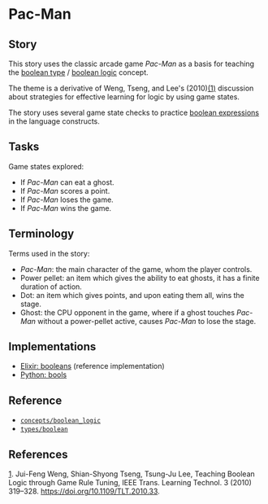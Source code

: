 # Pac-Man

## Story

This story uses the classic arcade game _Pac-Man_ as a basis for teaching the [boolean type][types-boolean] / [boolean logic][concepts-boolean_logic] concept.

The theme is a derivative of Weng, Tseng, and Lee's (2010)[(1)][1] discussion about strategies for effective learning for logic by using game states.

The story uses several game state checks to practice [boolean expressions][concepts-boolean_logic] in the language constructs.

## Tasks

Game states explored:

- If _Pac-Man_ can eat a ghost.
- If _Pac-Man_ scores a point.
- If _Pac-Man_ loses the game.
- If _Pac-Man_ wins the game.

## Terminology

Terms used in the story:

- _Pac-Man_: the main character of the game, whom the player controls.
- Power pellet: an item which gives the ability to eat ghosts, it has a finite duration of action.
- Dot: an item which gives points, and upon eating them all, wins the stage.
- Ghost: the CPU opponent in the game, where if a ghost touches _Pac-Man_ without a power-pellet active, causes _Pac-Man_ to lose the stage.

## Implementations

- [Elixir: booleans][implementation-elixir] (reference implementation)
- [Python: bools][implementation-python]

## Reference

- [`concepts/boolean_logic`][concepts-boolean_logic]
- [`types/boolean`][types-boolean]

## References

[1][1]. Jui-Feng Weng, Shian-Shyong Tseng, Tsung-Ju Lee, Teaching Boolean Logic through Game Rule Tuning, IEEE Trans. Learning Technol. 3 (2010) 319–328. <https://doi.org/10.1109/TLT.2010.33>.

[1]: https://doi.org/10.1109/TLT.2010.33
[types-boolean]: ../types/boolean.md
[concepts-boolean_logic]: ../concepts/boolean_logic.md
[implementation-elixir]: ../../languages/elixir/exercises/concept/booleans/.docs/instructions.md
[implementation-python]: ../../languages/python/exercises/concept/bools/.docs/instructions.md
